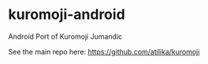 # kuromoji-android
Android Port of Kuromoji Jumandic

See the main repo here: https://github.com/atilika/kuromoji
